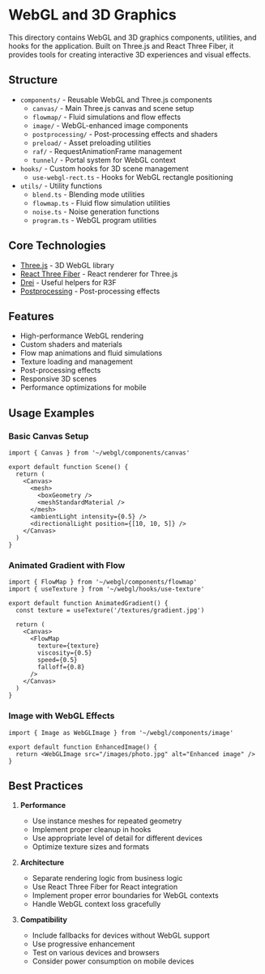# WebGL and 3D Graphics

This directory contains WebGL and 3D graphics components, utilities, and hooks for the application. Built on Three.js and React Three Fiber, it provides tools for creating interactive 3D experiences and visual effects.

## Structure

- `components/` - Reusable WebGL and Three.js components
  - `canvas/` - Main Three.js canvas and scene setup
  - `flowmap/` - Fluid simulations and flow effects
  - `image/` - WebGL-enhanced image components
  - `postprocessing/` - Post-processing effects and shaders
  - `preload/` - Asset preloading utilities
  - `raf/` - RequestAnimationFrame management
  - `tunnel/` - Portal system for WebGL context
- `hooks/` - Custom hooks for 3D scene management
  - `use-webgl-rect.ts` - Hooks for WebGL rectangle positioning
- `utils/` - Utility functions
  - `blend.ts` - Blending mode utilities
  - `flowmap.ts` - Fluid flow simulation utilities
  - `noise.ts` - Noise generation functions
  - `program.ts` - WebGL program utilities

## Core Technologies

- [Three.js](https://threejs.org/) - 3D WebGL library
- [React Three Fiber](https://docs.pmnd.rs/react-three-fiber) - React renderer for Three.js
- [Drei](https://github.com/pmndrs/drei) - Useful helpers for R3F
- [Postprocessing](https://pmndrs.github.io/postprocessing) - Post-processing effects

## Features

- High-performance WebGL rendering
- Custom shaders and materials
- Flow map animations and fluid simulations
- Texture loading and management
- Post-processing effects
- Responsive 3D scenes
- Performance optimizations for mobile

## Usage Examples

### Basic Canvas Setup

```tsx
import { Canvas } from '~/webgl/components/canvas'

export default function Scene() {
  return (
    <Canvas>
      <mesh>
        <boxGeometry />
        <meshStandardMaterial />
      </mesh>
      <ambientLight intensity={0.5} />
      <directionalLight position={[10, 10, 5]} />
    </Canvas>
  )
}
```

### Animated Gradient with Flow

```tsx
import { FlowMap } from '~/webgl/components/flowmap'
import { useTexture } from '~/webgl/hooks/use-texture'

export default function AnimatedGradient() {
  const texture = useTexture('/textures/gradient.jpg')
  
  return (
    <Canvas>
      <FlowMap
        texture={texture}
        viscosity={0.5}
        speed={0.5}
        falloff={0.8}
      />
    </Canvas>
  )
}
```

### Image with WebGL Effects

```tsx
import { Image as WebGLImage } from '~/webgl/components/image'

export default function EnhancedImage() {
  return <WebGLImage src="/images/photo.jpg" alt="Enhanced image" />
}
```

## Best Practices

1. **Performance**
   - Use instance meshes for repeated geometry
   - Implement proper cleanup in hooks
   - Use appropriate level of detail for different devices
   - Optimize texture sizes and formats

2. **Architecture**
   - Separate rendering logic from business logic
   - Use React Three Fiber for React integration
   - Implement proper error boundaries for WebGL contexts
   - Handle WebGL context loss gracefully

3. **Compatibility**
   - Include fallbacks for devices without WebGL support
   - Use progressive enhancement
   - Test on various devices and browsers
   - Consider power consumption on mobile devices

